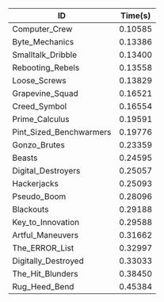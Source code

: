 |ID|Time(s)|
|-|-|
|Computer_Crew|0.10585|
|Byte_Mechanics|0.13386|
|Smalltalk_Dribble|0.13400|
|Rebooting_Rebels|0.13558|
|Loose_Screws|0.13829|
|Grapevine_Squad|0.16521|
|Creed_Symbol|0.16554|
|Prime_Calculus|0.19591|
|Pint_Sized_Benchwarmers|0.19776|
|Gonzo_Brutes|0.23359|
|Beasts|0.24595|
|Digital_Destroyers|0.25057|
|Hackerjacks|0.25093|
|Pseudo_Boom|0.28096|
|Blackouts|0.29188|
|Key_to_Innovation|0.29588|
|Artful_Maneuvers|0.31662|
|The_ERROR_List|0.32997|
|Digitally_Destroyed|0.33033|
|The_Hit_Blunders|0.38450|
|Rug_Heed_Bend|0.45384|
